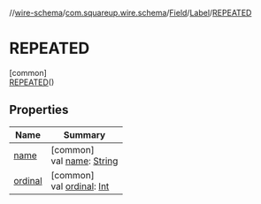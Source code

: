 //[wire-schema](../../../../../index.md)/[com.squareup.wire.schema](../../../index.md)/[Field](../../index.md)/[Label](../index.md)/[REPEATED](index.md)

# REPEATED

[common]\
[REPEATED](index.md)()

## Properties

| Name | Summary |
|---|---|
| [name](../../../../com.squareup.wire.schema.internal.parser/-option-element/-kind/-s-t-r-i-n-g/index.md#-372974862%2FProperties%2F-876600652) | [common]<br>val [name](../../../../com.squareup.wire.schema.internal.parser/-option-element/-kind/-s-t-r-i-n-g/index.md#-372974862%2FProperties%2F-876600652): [String](https://kotlinlang.org/api/latest/jvm/stdlib/kotlin/-string/index.html) |
| [ordinal](../../../../com.squareup.wire.schema.internal.parser/-option-element/-kind/-s-t-r-i-n-g/index.md#-739389684%2FProperties%2F-876600652) | [common]<br>val [ordinal](../../../../com.squareup.wire.schema.internal.parser/-option-element/-kind/-s-t-r-i-n-g/index.md#-739389684%2FProperties%2F-876600652): [Int](https://kotlinlang.org/api/latest/jvm/stdlib/kotlin/-int/index.html) |
